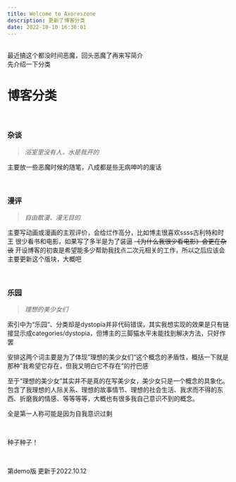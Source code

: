 ```yaml
---
title: Welcome to Axoreszone
description: 更新了博客分类
date: 2022-10-10 16:38:01
---
```

<br>
最近搞这个都没时间恶魔，回头恶魔了再来写简介
<br>
先介绍一下分类

# 博客分类

<br>

### 杂谈
> *浴室里没有人，水是我开的*

主要放一些恶魔时候的随笔，八成都是些无病呻吟的废话

<br>

### 漫评
> *自由散漫、漫无目的*

主要写动画或漫画的主观评价，会给烂作高分，比如博主很喜欢ssss古利特和时王
很少看书和电影，如果写了多半是为了装逼
~~《为什么我很少看电影》会更在杂谈~~
开设博客的初衷是希望能多少帮助我找点二次元相关的工作，所以之后应该会主要更新这个版块，大概吧

<br>

### 乐园

> *理想的美少女们*

索引中为“乐园“、分类却是dystopia并非代码错误，其实我想实现的效果是只有链接显示成categories/dystopia，但博主的三脚猫水平未能找到解决方法，只好作罢

安排这两个词主要是为了体现”理想的美少女们“这个概念的矛盾性，概括一下就是那种”我希望它存在，但我又明白它不存在”的拧巴感

至于“理想的美少女”其实并不是真的在写美少女，美少女只是一个概念的具象化。包含了我理想的人际关系、理想的故事情节、理想的社会生活、我求而不得的东西、折磨我的情感、等等等等，大概也有很多我自己意识不到的概念。

全是第一人称可能是因为自我意识过剩

<br>

种子种子！

<br>

第demo版 更新于2022.10.12